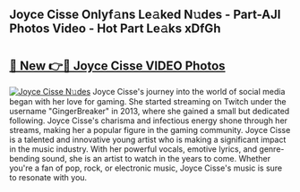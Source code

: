 ## Joyce Cisse Onlyf𝚊ns Le𝚊ked N𝚞des - Part-AJI Photos Video - Hot Part Le𝚊ks xDfGh

# <h2><a href="http://ac20047.deff.icu/?id=Joyce+Cisse">🔗 New 👉🔴 Joyce Cisse VIDEO Photos</a></h2>

[![Joyce Cisse N𝚞des](https://i.imgur.com/rIISA9y.gif)](http://ac20047.deff.icu/?id=Joyce+Cisse)
Joyce Cisse's journey into the world of social media began with her love for gaming. She started streaming on Twitch under the username "GingerBreaker" in 2013, where she gained a small but dedicated following. Joyce Cisse's charisma and infectious energy shone through her streams, making her a popular figure in the gaming community. Joyce Cisse is a talented and innovative young artist who is making a significant impact in the music industry. With her powerful vocals, emotive lyrics, and genre-bending sound, she is an artist to watch in the years to come. Whether you're a fan of pop, rock, or electronic music, Joyce Cisse's music is sure to resonate with you.
